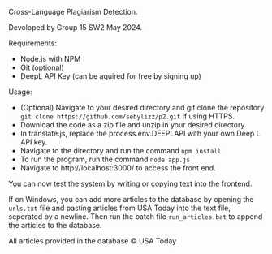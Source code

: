 Cross-Language Plagiarism Detection.

Devoloped by Group 15 SW2 May 2024.

Requirements:
- Node.js with NPM
- Git (optional)
- DeepL API Key (can be aquired for free by signing up)

Usage:
- (Optional) Navigate to your desired directory and git clone the repository `git clone https://github.com/sebylizz/p2.git` if using HTTPS.
- Download the code as a zip file and unzip in your desired directory.
- In translate.js, replace the process.env.DEEPLAPI with your own Deep L API key.
- Navigate to the directory and run the command `npm install`
- To run the program, run the command `node app.js`
- Navigate to http://localhost:3000/ to access the front end.

You can now test the system by writing or copying text into the frontend.

If on Windows, you can add more articles to the database by opening the `urls.txt` file and pasting articles from USA Today into the text file, seperated by a newline. Then run the batch file `run_articles.bat` to append the articles to the database.

All articles provided in the database © USA Today
